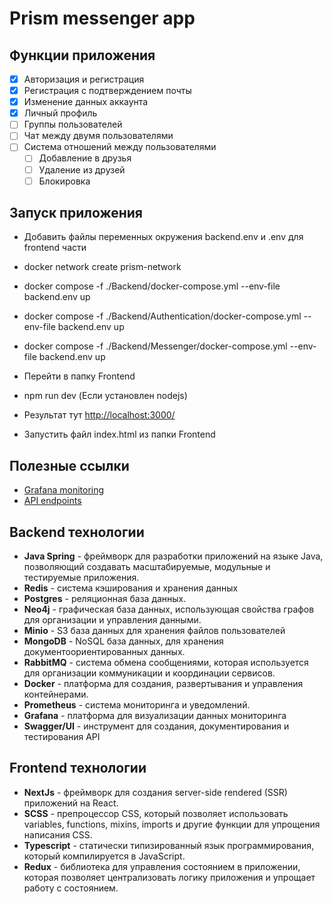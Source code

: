 # Prism messenger app

## Функции приложения

- [x] Авторизация и регистрация
- [x] Регистрация с подтверждением почты
- [x] Изменение данных аккаунта
- [x] Личный профиль
- [ ] Группы пользователей
- [ ] Чат между двумя пользователями
- [ ] Система отношений между пользователями
  - [ ] Добавление в друзья
  - [ ] Удаление из друзей
  - [ ] Блокировка

## Запуск приложения

- Добавить файлы переменных окружения backend.env и .env для frontend части
- docker network create prism-network
- docker compose -f ./Backend/docker-compose.yml --env-file backend.env up
- docker compose -f ./Backend/Authentication/docker-compose.yml --env-file backend.env up
- docker compose -f ./Backend/Messenger/docker-compose.yml --env-file backend.env up
- Перейти в папку Frontend
- npm run dev (Если установлен nodejs)
- Результат тут [http://localhost:3000/](http://localhost:3000/)

- Запустить файл index.html из папки Frontend

## Полезные ссылки

- [Grafana monitoring](http://localhost:3030)
- [API endpoints](http://localhost:2222)

## Backend технологии

- **Java Spring** - фреймворк для разработки
  приложений на языке Java, позволяющий создавать
  масштабируемые, модульные и тестируемые приложения.
- **Redis** - система кэширования и хранения данных
- **Postgres** - реляционная база данных.
- **Neo4j** - графическая база данных,
  использующая свойства графов для организации и
  управления данными.
- **Minio** - S3 база данных для хранения файлов пользователей
- **MongoDB** - NoSQL база данных, для хранения документоориентированных данных.
- **RabbitMQ** - система обмена сообщениями, которая
  используется для организации коммуникации и координации сервисов.
- **Docker** - платформа для создания,
  развертывания и управления контейнерами.
- **Prometheus** - система мониторинга и
  уведомлений.
- **Grafana** - платформа для визуализации данных мониторинга
- **Swagger/UI** - инструмент для создания,
  документирования и тестирования API

## Frontend технологии

- **NextJs** - фреймворк для создания server-side rendered (SSR) приложений на React.
- **SCSS** - препроцессор CSS, который позволяет использовать variables, functions, mixins, imports и другие функции для упрощения написания CSS.
- **Typescript** - статически типизированный язык программирования, который компилируется в JavaScript.
- **Redux** - библиотека для управления состоянием в приложении, которая позволяет централизовать логику приложения и упрощает работу с состоянием.
